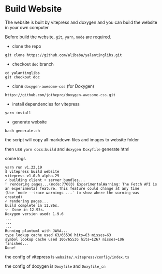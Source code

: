 # Build Website

The website is built by vitepress and doxygen
and you can build the website in your own computer

Before build the website,
`git`, `yarn`, `node` are required.


- clone the repo

```
git clone https://github.com/alibaba/yalantinglibs.git
```

- checkout `doc` branch

```
cd yalantinglibs
git checkout doc
```

- clone `doxygen-awesome-css` (for Doxygen)

```
https://github.com/jothepro/doxygen-awesome-css.git
```

- install dependencies for vitepress


```
yarn install
```

- generate website

```
bash generate.sh
```

the script will copy all markdown files and images to website folder

then use `yarn docs:build` and `doxygen Doxyfile` generate html


some logs
```
yarn run v1.22.19
$ vitepress build website
vitepress v1.0.0-alpha.29
✓ building client + server bundles...
⠋ rendering pages...(node:77603) ExperimentalWarning: The Fetch API is an experimental feature. This feature could change at any time
(Use `node --trace-warnings ...` to show where the warning was created)
✓ rendering pages...
build complete in 11.86s.
✨  Done in 12.95s.
Doxygen version used: 1.9.6
...
...
...
Running plantuml with JAVA...
type lookup cache used 63/65536 hits=63 misses=63
symbol lookup cache used 106/65536 hits=1267 misses=106
finished...
Done!
```

the config of vitepress is `website/.vitepress/config/index.ts`

the config of doxygen is `Doxyfile` and `Doxyfile_cn`
